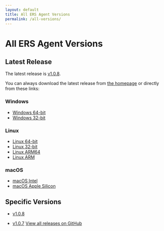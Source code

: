 ```yaml
---
layout: default
title: All ERS Agent Versions
permalink: /all-versions/
---
```


# All ERS Agent Versions

## Latest Release

The latest release is [v1.0.8](https://github.com/forewall/ers-release/releases/tag/v1.0.8).

You can always download the latest release from [the homepage](/) or directly from these links:

### Windows
- [Windows 64-bit](https://github.com/forewall/ers-release/releases/latest/download/ers-agent-windows-amd64.exe)
- [Windows 32-bit](https://github.com/forewall/ers-release/releases/latest/download/ers-agent-windows-386.exe)

### Linux
- [Linux 64-bit](https://github.com/forewall/ers-release/releases/latest/download/ers-agent-linux-amd64)
- [Linux 32-bit](https://github.com/forewall/ers-release/releases/latest/download/ers-agent-linux-386)
- [Linux ARM64](https://github.com/forewall/ers-release/releases/latest/download/ers-agent-linux-arm64)
- [Linux ARM](https://github.com/forewall/ers-release/releases/latest/download/ers-agent-linux-arm)

### macOS
- [macOS Intel](https://github.com/forewall/ers-release/releases/latest/download/ers-agent-darwin-amd64)
- [macOS Apple Silicon](https://github.com/forewall/ers-release/releases/latest/download/ers-agent-darwin-arm64)

## Specific Versions

- [v1.0.8](https://github.com/forewall/ers-release/releases/tag/v1.0.8)

- [v1.0.7](https://github.com/forewall/ers-release/releases/tag/v1.0.7)
[View all releases on GitHub](https://github.com/forewall/ers-release/releases)

